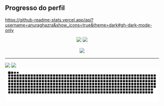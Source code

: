 ## Progresso do perfil
https://github-readme-stats.vercel.app/api?username=anuraghazra&show_icons=true&theme=dark#gh-dark-mode-only
<div align="center">
  <img height="180em" src="https://github-readme-stats.vercel.app/api?username=andrerapela&show_icons=true&theme=dark#gh-dark-mode-only"/>
  <img height="180em" src="https://github-readme-stats.vercel.app/api/top-langs/?username=andrerapela&layout=compact&langs_count=7&theme=dark"/>
</div>
<div align="center" style="display: inline_block"><br>
  <img src="https://skillicons.dev/icons?i=javascript,typescript,html,css,bootstrap,angular,react,java,spring,python" />
</div>

---

<div>
   <a href="https://www.linkedin.com/in/andrerapela" target="_blank"><img src="https://img.shields.io/badge/-LinkedIn-%230077B5?style=for-the-badge&logo=linkedin&logoColor=white" target="_blank"></a> 
   <a href="https://instagram.com/andrerapela" target="_blank"><img src="https://img.shields.io/badge/-Instagram-%23E4405F?style=for-the-badge&logo=instagram&logoColor=white" target="_blank"></a>
</div>

  <img alt="github contribution grid snake animation" src="https://raw.githubusercontent.com/andrerapela/andrerapela/output/github-contribution-grid-snake.svg">
